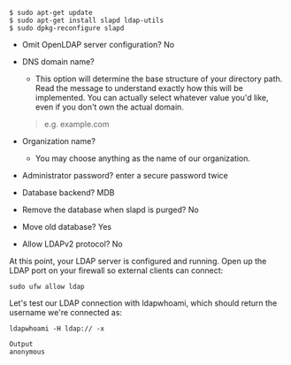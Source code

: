 ```
$ sudo apt-get update
$ sudo apt-get install slapd ldap-utils
$ sudo dpkg-reconfigure slapd
```

- Omit OpenLDAP server configuration? No

- DNS domain name?
  - This option will determine the base structure of your directory path. Read the message to understand exactly how this will be implemented. You can actually select whatever value you'd like, even if you don't own the actual domain.
  > e.g. example.com

- Organization name?
  - You may choose anything as the name of our organization.

- Administrator password? enter a secure password twice

- Database backend? MDB

- Remove the database when slapd is purged? No
- Move old database? Yes
- Allow LDAPv2 protocol? No

At this point, your LDAP server is configured and running. Open up the LDAP port on your firewall so external clients can connect:

```
sudo ufw allow ldap
```

Let's test our LDAP connection with ldapwhoami, which should return the username we're connected as:

```
ldapwhoami -H ldap:// -x
```

```
Output
anonymous
```
